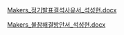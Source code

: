 [Makers_정기발표결석사유서_석성현.docx](https://github.com/user-attachments/files/16599634/Makers_._.docx)  
  
[Makers_불참해결방안서_석성현.docx](https://github.com/user-attachments/files/16599633/Makers_._.docx)
